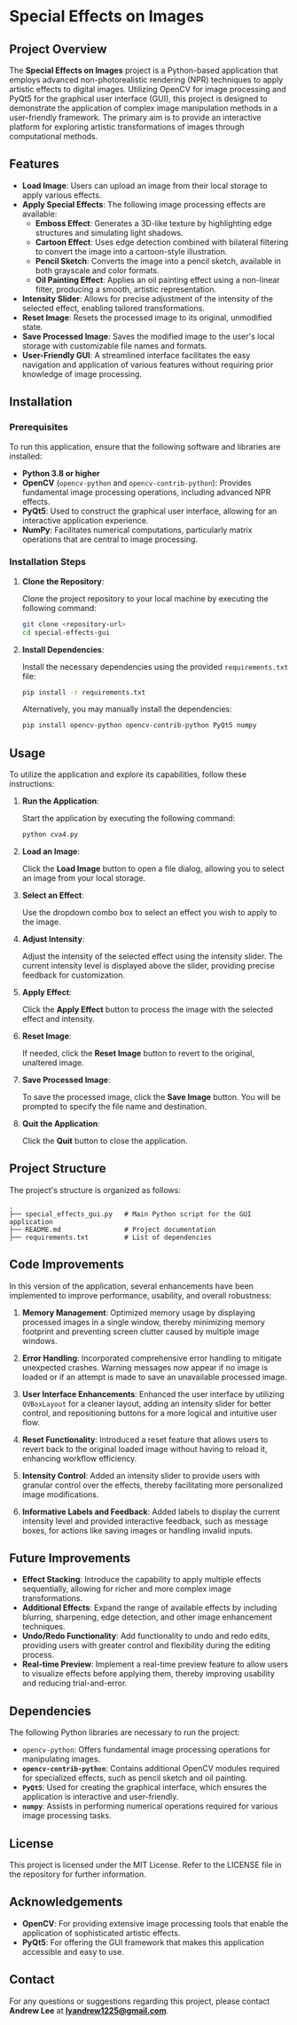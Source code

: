 # Special Effects on Images

## Project Overview

The **Special Effects on Images** project is a Python-based application that employs advanced non-photorealistic rendering (NPR) techniques to apply artistic effects to digital images. Utilizing OpenCV for image processing and PyQt5 for the graphical user interface (GUI), this project is designed to demonstrate the application of complex image manipulation methods in a user-friendly framework. The primary aim is to provide an interactive platform for exploring artistic transformations of images through computational methods.

## Features

- **Load Image**: Users can upload an image from their local storage to apply various effects.
- **Apply Special Effects**: The following image processing effects are available:
  - **Emboss Effect**: Generates a 3D-like texture by highlighting edge structures and simulating light shadows.
  - **Cartoon Effect**: Uses edge detection combined with bilateral filtering to convert the image into a cartoon-style illustration.
  - **Pencil Sketch**: Converts the image into a pencil sketch, available in both grayscale and color formats.
  - **Oil Painting Effect**: Applies an oil painting effect using a non-linear filter, producing a smooth, artistic representation.
- **Intensity Slider**: Allows for precise adjustment of the intensity of the selected effect, enabling tailored transformations.
- **Reset Image**: Resets the processed image to its original, unmodified state.
- **Save Processed Image**: Saves the modified image to the user's local storage with customizable file names and formats.
- **User-Friendly GUI**: A streamlined interface facilitates the easy navigation and application of various features without requiring prior knowledge of image processing.

## Installation

### Prerequisites

To run this application, ensure that the following software and libraries are installed:

- **Python 3.8 or higher**
- **OpenCV** (`opencv-python` and `opencv-contrib-python`): Provides fundamental image processing operations, including advanced NPR effects.
- **PyQt5**: Used to construct the graphical user interface, allowing for an interactive application experience.
- **NumPy**: Facilitates numerical computations, particularly matrix operations that are central to image processing.

### Installation Steps

1. **Clone the Repository**:

   Clone the project repository to your local machine by executing the following command:

   ```bash
   git clone <repository-url>
   cd special-effects-gui
   ```

2. **Install Dependencies**:

   Install the necessary dependencies using the provided `requirements.txt` file:

   ```bash
   pip install -r requirements.txt
   ```

   Alternatively, you may manually install the dependencies:

   ```bash
   pip install opencv-python opencv-contrib-python PyQt5 numpy
   ```

## Usage

To utilize the application and explore its capabilities, follow these instructions:

1. **Run the Application**:

   Start the application by executing the following command:
   
   ```bash
   python cva4.py
   ```

2. **Load an Image**:

   Click the **Load Image** button to open a file dialog, allowing you to select an image from your local storage.

3. **Select an Effect**:

   Use the dropdown combo box to select an effect you wish to apply to the image.

4. **Adjust Intensity**:

   Adjust the intensity of the selected effect using the intensity slider. The current intensity level is displayed above the slider, providing precise feedback for customization.

5. **Apply Effect**:

   Click the **Apply Effect** button to process the image with the selected effect and intensity.

6. **Reset Image**:

   If needed, click the **Reset Image** button to revert to the original, unaltered image.

7. **Save Processed Image**:

   To save the processed image, click the **Save Image** button. You will be prompted to specify the file name and destination.

8. **Quit the Application**:

   Click the **Quit** button to close the application.

## Project Structure

The project's structure is organized as follows:

```
.
├── special_effects_gui.py   # Main Python script for the GUI application
├── README.md                # Project documentation
├── requirements.txt         # List of dependencies
```

## Code Improvements

In this version of the application, several enhancements have been implemented to improve performance, usability, and overall robustness:

1. **Memory Management**: Optimized memory usage by displaying processed images in a single window, thereby minimizing memory footprint and preventing screen clutter caused by multiple image windows.

2. **Error Handling**: Incorporated comprehensive error handling to mitigate unexpected crashes. Warning messages now appear if no image is loaded or if an attempt is made to save an unavailable processed image.

3. **User Interface Enhancements**: Enhanced the user interface by utilizing `QVBoxLayout` for a cleaner layout, adding an intensity slider for better control, and repositioning buttons for a more logical and intuitive user flow.

4. **Reset Functionality**: Introduced a reset feature that allows users to revert back to the original loaded image without having to reload it, enhancing workflow efficiency.

5. **Intensity Control**: Added an intensity slider to provide users with granular control over the effects, thereby facilitating more personalized image modifications.

6. **Informative Labels and Feedback**: Added labels to display the current intensity level and provided interactive feedback, such as message boxes, for actions like saving images or handling invalid inputs.

## Future Improvements

- **Effect Stacking**: Introduce the capability to apply multiple effects sequentially, allowing for richer and more complex image transformations.
- **Additional Effects**: Expand the range of available effects by including blurring, sharpening, edge detection, and other image enhancement techniques.
- **Undo/Redo Functionality**: Add functionality to undo and redo edits, providing users with greater control and flexibility during the editing process.
- **Real-time Preview**: Implement a real-time preview feature to allow users to visualize effects before applying them, thereby improving usability and reducing trial-and-error.

## Dependencies

The following Python libraries are necessary to run the project:

- `opencv-python`: Offers fundamental image processing operations for manipulating images.
- **`opencv-contrib-python`**: Contains additional OpenCV modules required for specialized effects, such as pencil sketch and oil painting.
- **`PyQt5`**: Used for creating the graphical interface, which ensures the application is interactive and user-friendly.
- **`numpy`**: Assists in performing numerical operations required for various image processing tasks.

## License

This project is licensed under the MIT License. Refer to the LICENSE file in the repository for further information.

## Acknowledgements

- **OpenCV**: For providing extensive image processing tools that enable the application of sophisticated artistic effects.
- **PyQt5**: For offering the GUI framework that makes this application accessible and easy to use.

## Contact

For any questions or suggestions regarding this project, please contact **Andrew Lee** at **lyandrew1225@gmail.com**.
